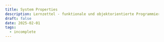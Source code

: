 ```yaml
---
title: System Properties
description: Lernzettel - funktionale und objektorientierte Programmierung
draft: false
date: 2025-02-01
tags:
  - incomplete
---
```


